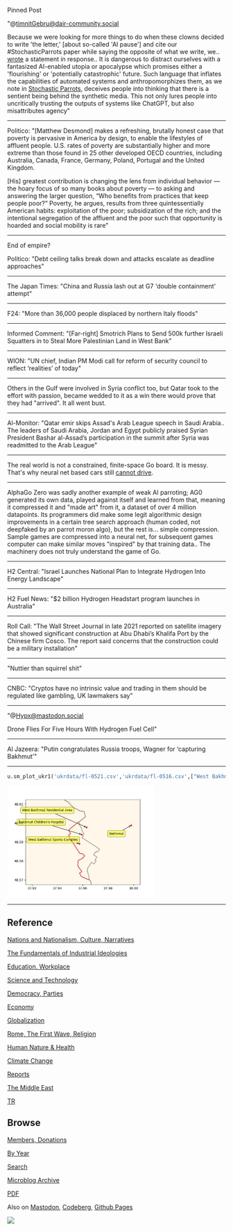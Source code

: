 Pinned Post

"@timnitGebru@dair-community.social

Because we were looking for more things to do when these clowns
decided to write 'the letter,' [about so-called 'AI pause'] and cite
our \#StochasticParrots paper while saying the opposite of what we
write, we.. [wrote](https://www.dair-institute.org/blog/letter-statement-March2023)
a statement in response.. It is dangerous to distract ourselves with a fantasized
AI-enabled utopia or apocalypse which promises either a 'flourishing' or
'potentially catastrophic' future. Such language that inflates the capabilities
of automated systems and anthropomorphizes them, as we note in [Stochastic Parrots](https://dl.acm.org/doi/abs/10.1145/3442188.3445922), 
deceives people into thinking that there is a sentient being behind the
synthetic media. This not only lures people into uncritically trusting
the outputs of systems like ChatGPT, but also misattributes agency"

---

Politico: "[Matthew Desmond] makes a refreshing, brutally honest case
that poverty is pervasive in America by design, to enable the
lifestyles of affluent people. U.S. rates of poverty are substantially
higher and more extreme than those found in 25 other developed OECD
countries, including Australia, Canada, France, Germany, Poland,
Portugal and the United Kingdom.

[His] greatest contribution is changing the lens from individual
behavior — the hoary focus of so many books about poverty — to asking
and answering the larger question, “Who benefits from practices that
keep people poor?” Poverty, he argues, results from three
quintessentially American habits: exploitation of the poor;
subsidization of the rich; and the intentional segregation of the
affluent and the poor such that opportunity is hoarded and social
mobility is rare"

---

End of empire?

Politico: "Debt ceiling talks break down and attacks escalate as
deadline approaches"

---

The Japan Times: "China and Russia lash out at G7 'double containment'
attempt"

---

F24: "More than 36,000 people displaced by northern Italy floods"

---

Informed Comment: "[Far-right] Smotrich Plans to Send 500k further
Israeli Squatters in to Steal More Palestinian Land in West Bank"

---

WION: "UN chief, Indian PM Modi call for reform of security council to
reflect ‘realities’ of today"

---

Others in the Gulf were involved in Syria conflict too, but Qatar took
to the effort with passion, became wedded to it as a win there would
prove that they had "arrived". It all went bust. 

---

Al-Monitor: "Qatar emir skips Assad's Arab League speech in Saudi
Arabia.. The leaders of Saudi Arabia, Jordan and Egypt publicly
praised Syrian President Bashar al-Assad’s participation in the summit
after Syria was readmitted to the Arab League"

---

The real world is not a constrained, finite-space Go board. It is
messy. That's why neural net based cars still [cannot drive](https://futurism.com/experts-alarmed-tesla-fsd).

---

AlphaGo Zero was sadly another example of weak AI parroting; AG0
generated its own data, played against itself and learned from that,
meaning it compressed it and "made art" from it, a dataset of over 4
million datapoints. Its programmers did make some legit algorithmic
design improvements in a certain tree search approach (human coded,
not deepfaked by an parrot moron algo), but the rest is... simple
compression. Sample games are compressed into a neural net, for
subsequent games computer can make similar moves "inspired" by that
training data..  The machinery does not truly understand the game of Go.

---

H2 Central: "Israel Launches National Plan to Integrate Hydrogen Into Energy
Landscape"

---

H2 Fuel News: "$2 billion Hydrogen Headstart program launches in Australia"

---

Roll Call: "The Wall Street Journal in late 2021 reported on satellite
imagery that showed significant construction at Abu Dhabi’s Khalifa
Port by the Chinese firm Cosco. The report said concerns that the
construction could be a military installation"

---

"Nuttier than squirrel shit"

---

CNBC: "Cryptos have no intrinsic value and trading in them should be
regulated like gambling, UK lawmakers say"

---

"@Hypx@mastodon.social

Drone Flies For Five Hours With Hydrogen Fuel Cell"

---

Al Jazeera: "Putin congratulates Russia troops, Wagner for ‘capturing Bakhmut’"

---

```python
u.sm_plot_ukr1('ukrdata/fl-0521.csv','ukrdata/fl-0516.csv',["West Bakhmut Sports Complex","Bakhmut Children's Hospital","West Bakhmut Residential Area","Bakhmut"],48.59,37.96,zoom=0.005)
```

<img width='340' src='mbl/2023/ukr-16.jpg'/> 

---

## Reference

[Nations and Nationalism, Culture, Narratives](0119/2013/02/nations-and-nationalism.html)

[The Fundamentals of Industrial Ideologies](0119/2011/04/fundamentals-of-industrial-ideologies.html)

[Education, Workplace](0119/2017/09/education-workplace.html)

[Science and Technology](0119/2018/09/science-technology.html)

[Democracy, Parties](0119/2016/11/democracy.html)

[Economy](2021/01/economy.html)

[Globalization](0119/2018/09/globalization.html)

[Rome, The First Wave, Religion](0119/2017/12/rome.html)

[Human Nature & Health](2020/07/human-nature.html)

[Climate Change](2022/01/climate.html)

[Reports](2021/01/reports.html)

[The Middle East](0119/2019/07/middleeast.html)

[TR](../tr/index.html)

## Browse

[Members, Donations](2022/08/members.html)

[By Year](years.html)

[Search](search.html)

[Microblog Archive](mbl/index.html)

[PDF](https://drive.google.com/uc?export=view&id=1FSi-1MnqXVq_PVTEXzzflwN8-7h92N_R)

Also on 
[Mastodon](https://masto.ai/@muratk3n),
[Codeberg](https://muratk5n.codeberg.page/en/),
[Github Pages](https://muratk5n.github.io/thirdwave/en/)

<img src='https://drive.google.com/uc?export=view&id=1zsIeciFSvlr-sWB84Tc0mfZ_NYqn9VQx'/> 



